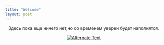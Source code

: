 ```yaml
---
title: "Welcome"
layout: post
---
```


<style>
p {
  text-align: center
}
</style>
<p>Здесь пока еще ничего нет,но со временем уверен будет наполнятся.</p> 

<a href="{https://vkvideo.ru/video-176970991_456239215}" title="Link"><img src="{/assets/images/me.jpg}" alt="Alternate Text" /></a>


